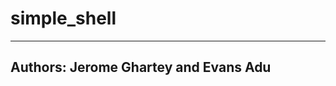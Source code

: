 # simple_shell
--------------------------------------
Authors: Jerome Ghartey and Evans Adu
--------------------------------------
